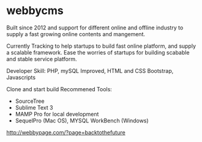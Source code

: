 # webbycms
Built since 2012 and support for different online and offline industry to supply a fast growing online contents and mangement.

Currently Tracking to help startups to build fast online platform, and supply a scalable framework.
Ease the worries of startups for building scabable and stable service platform.

Developer Skill: PHP, mySQL Improved, HTML and CSS Bootstrap, Javascripts

Clone and start build
Recommened Tools:
- SourceTree
- Sublime Text 3
- MAMP Pro for local development
- SequelPro (Mac OS), MYSQL WorkBench (Windows)

http://webbypage.com/?page=backtothefuture
